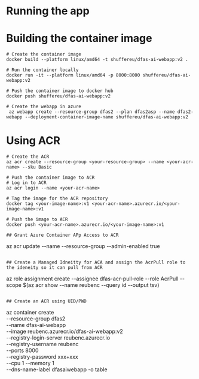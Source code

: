 # Running the app

# Building the container image
```
# Create the container image
docker build --platform linux/amd64 -t shuffereu/dfas-ai-webapp:v2 .

# Run the container locally
docker run -it --platform linux/amd64 -p 8000:8000 shuffereu/dfas-ai-webapp:v2

# Push the container image to docker hub
docker push shuffereu/dfas-ai-webapp:v2

# Create the webapp in azure 
 az webapp create --resource-group dfas2 --plan dfas2asp --name dfas2-webapp --deployment-container-image-name shuffereu/dfas-ai-webapp:v2

```

# Using ACR

```
# Create the ACR
az acr create --resource-group <your-resource-group> --name <your-acr-name> --sku Basic

# Push the container image to ACR
# Log in to ACR
az acr login --name <your-acr-name>

# Tag the image for the ACR repository
docker tag <your-image-name>:v1 <your-acr-name>.azurecr.io/<your-image-name>:v1

# Push the image to ACR
docker push <your-acr-name>.azurecr.io/<your-image-name>:v1

## Grant Azure Container APp Access to ACR
```
az acr update --name <your-acr-name> --resource-group <rg>  --admin-enabled true

```

## Create a Managed Idneitty for ACA and assign the AcrPull role to the ideneity so it can pull from ACR

```
az role assignment create --assignee dfas-acr-pull-role --role AcrPull --scope $(az acr show --name reubenc --query id --output tsv)

```

## Create an ACR using UID/PWD
```
az container create \
  --resource-group dfas2 \
  --name dfas-ai-webapp \
  --image reubenc.azurecr.io/dfas-ai-webapp:v2 \
  --registry-login-server reubenc.azurecr.io \
  --registry-username reubenc \
  --ports 8000 \
  --registry-password xxx+xxx \
  --cpu 1 --memory 1 \
  --dns-name-label dfasaiwebapp -o table
```

```
